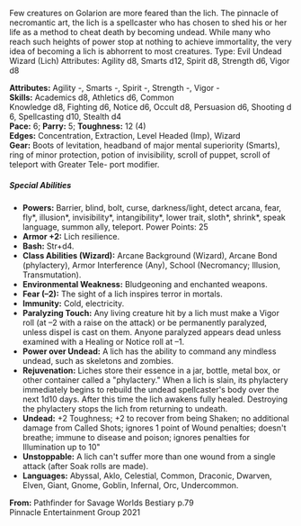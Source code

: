 Few creatures on Golarion are more feared than the lich. The pinnacle of necromantic art, the lich is a spellcaster who has chosen to shed his or her life as a method to cheat death by becoming undead. While many who reach such heights of power stop at nothing to achieve immortality, the very idea of becoming a lich is abhorrent to most creatures. Type: Evil Undead Wizard (Lich) Attributes: Agility d8, Smarts d12, Spirit d8, Strength d6, Vigor d8

**Attributes:** Agility -, Smarts -, Spirit -, Strength -, Vigor -  
**Skills:** Academics d8, Athletics d6, Common Knowledge d8, Fighting d6, Notice d6, Occult d8, Persuasion d6, Shooting d6, Spellcasting d10, Stealth d4  
**Pace:** 6; **Parry:** 5; **Toughness:** 12 (4)  
**Edges:** Concentration, Extraction, Level Headed (Imp), Wizard  
**Gear:** Boots of levitation, headband of major mental superiority (Smarts), ring of minor protection, potion of invisibility, scroll of puppet, scroll of teleport with Greater Tele- port modifier.  

##### Special Abilities

- **Powers:** Barrier, blind, bolt, curse, darkness/light, detect arcana, fear, fly*, illusion*, invisibility*, intangibility*, lower trait, sloth*, shrink*, speak language, summon ally, teleport. Power Points: 25
- **Armor +2:** Lich resilience.
- **Bash:** Str+d4.
- **Class Abilities (Wizard):** Arcane Background (Wizard), Arcane Bond (phylactery), Armor Interference (Any), School (Necromancy; Illusion, Transmutation).
- **Environmental Weakness:** Bludgeoning and enchanted weapons.
- **Fear (–2):** The sight of a lich inspires terror in mortals.
- **Immunity:** Cold, electricity.
- **Paralyzing Touch:** Any living creature hit by a lich must make a Vigor roll (at –2 with a raise on the attack) or be permanently paralyzed, unless dispel is cast on them. Anyone paralyzed appears dead unless examined with a Healing or Notice roll at –1.
- **Power over Undead:** A lich has the ability to command any mindless undead, such as skeletons and zombies.
- **Rejuvenation:** Liches store their essence in a jar, bottle, metal box, or other container called a "phylactery." When a lich is slain, its phylactery immediately begins to rebuild the undead spellcaster's body over the next 1d10 days. After this time the lich awakens fully healed. Destroying the phylactery stops the lich from returning to undeath.
- **Undead:** +2 Toughness; +2 to recover from being Shaken; no additional damage from Called Shots; ignores 1 point of Wound penalties; doesn't breathe; immune to disease and poison; ignores penalties for Illumination up to 10"
- **Unstoppable:** A lich can't suffer more than one wound from a single attack (after Soak rolls are made).
- **Languages:** Abyssal, Aklo, Celestial, Common, Draconic, Dwarven, Elven, Giant, Gnome, Goblin, Infernal, Orc, Undercommon.

  

**From:** Pathfinder for Savage Worlds Bestiary p.79  
Pinnacle Entertainment Group 2021
